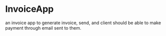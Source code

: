 # InvoiceApp
an invoice app to generate invoice, send, and client should be able to make payment through email sent to them.

